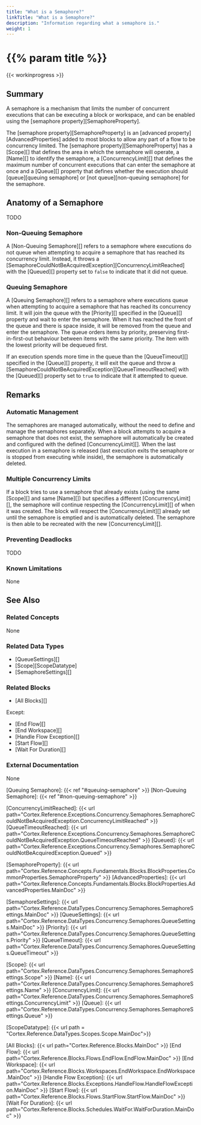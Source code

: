 ```yaml
---
title: "What is a Semaphore?"
linkTitle: "What is a Semaphore?"
description: "Information regarding what a semaphore is."
weight: 1
---
```


# {{% param title %}}

{{< workinprogress >}}

## Summary

A semaphore is a mechanism that limits the number of concurrent executions that can be executing a block or workspace, and can be enabled using the [semaphore property][SemaphoreProperty].

The [semaphore property][SemaphoreProperty] is an [advanced property][AdvancedProperties] added to most blocks to allow any part of a flow to be concurrency limited. The [semaphore property][SemaphoreProperty] has a [Scope][] that defines the area in which the semaphore will operate, a [Name][] to identify the semaphore, a [ConcurrencyLimit][] that defines the maximum number of concurrent executions that can enter the semaphore at once and a [Queue][] property that defines whether the execution should [queue][queuing semaphore] or [not queue][non-queuing semaphore] for the semaphore.

## Anatomy of a Semaphore

TODO

### Non-Queuing Semaphore

A [Non-Queuing Semaphore][] refers to a semaphore where executions do not queue when attempting to acquire a semaphore that has reached its concurrency limit. Instead, it throws a [SemaphoreCouldNotBeAcquiredException][ConcurrencyLimitReached] with the [Queued][] property set to `false` to indicate that it did not queue.

### Queuing Semaphore

A [Queuing Semaphore][] refers to a semaphore where executions queue when attempting to acquire a semaphore that has reached its concurrency limit. It will join the queue with the [Priority][] specified in the [Queue][] property and wait to enter the semaphore. When it has reached the front of the queue and there is space inside, it will be removed from the queue and enter the semaphore. The queue orders items by priority, preserving first-in-first-out behaviour between items with the same priority. The item with the lowest priority will be dequeued first.

If an execution spends more time in the queue than the [QueueTimeout][] specified in the [Queue][] property, it will exit the queue and throw a [SemaphoreCouldNotBeAcquiredException][QueueTimeoutReached] with the [Queued][] property set to `true` to indicate that it attempted to queue.

## Remarks

### Automatic Management

The semaphores are managed automatically, without the need to define and manage the semaphores separately. When a block attempts to acquire a semaphore that does not exist, the semaphore will automatically be created and configured with the defined [ConcurrencyLimit][]. When the last execution in a semaphore is released (last execution exits the semaphore or is stopped from executing while inside), the semaphore is automatically deleted.

### Multiple Concurrency Limits

If a block tries to use a semaphore that already exists (using the same [Scope][] and same [Name][]) but specifies a different [ConcurrencyLimit][], the semaphore will continue respecting the [ConcurrencyLimit][] of when it was created. The block will respect the [ConcurrencyLimit][] already set until the semaphore is emptied and is automatically deleted. The semaphore is then able to be recreated with the new [ConcurrencyLimit][].

### Preventing Deadlocks

TODO

### Known Limitations

None

## See Also

### Related Concepts

None

### Related Data Types

- [QueueSettings][]
- [Scope][ScopeDatatype]
- [SemaphoreSettings][]

### Related Blocks

- [All Blocks][]

Except:

- [End Flow][]
- [End Workspace][]
- [Handle Flow Exception][]
- [Start Flow][]
- [Wait For Duration][]

### External Documentation

None

[Queuing Semaphore]: {{< ref "#queuing-semaphore" >}}
[Non-Queuing Semaphore]: {{< ref "#non-queuing-semaphore" >}}

[ConcurrencyLimitReached]: {{< url path="Cortex.Reference.Exceptions.Concurrency.Semaphores.SemaphoreCouldNotBeAcquiredException.ConcurrencyLimitReached" >}}
[QueueTimeoutReached]: {{< url path="Cortex.Reference.Exceptions.Concurrency.Semaphores.SemaphoreCouldNotBeAcquiredException.QueueTimeoutReached" >}}
[Queued]: {{< url path="Cortex.Reference.Exceptions.Concurrency.Semaphores.SemaphoreCouldNotBeAcquiredException.Queued" >}}

[SemaphoreProperty]: {{< url path="Cortex.Reference.Concepts.Fundamentals.Blocks.BlockProperties.CommonProperties.SemaphoreProperty" >}}
[AdvancedProperties]: {{< url path="Cortex.Reference.Concepts.Fundamentals.Blocks.BlockProperties.AdvancedProperties.MainDoc" >}}

[SemaphoreSettings]: {{< url path="Cortex.Reference.DataTypes.Concurrency.Semaphores.SemaphoreSettings.MainDoc" >}}
[QueueSettings]: {{< url path="Cortex.Reference.DataTypes.Concurrency.Semaphores.QueueSettings.MainDoc" >}}
[Priority]: {{< url path="Cortex.Reference.DataTypes.Concurrency.Semaphores.QueueSettings.Priority" >}}
[QueueTimeout]: {{< url path="Cortex.Reference.DataTypes.Concurrency.Semaphores.QueueSettings.QueueTimeout" >}}

[Scope]: {{< url path="Cortex.Reference.DataTypes.Concurrency.Semaphores.SemaphoreSettings.Scope" >}}
[Name]: {{< url path="Cortex.Reference.DataTypes.Concurrency.Semaphores.SemaphoreSettings.Name" >}}
[ConcurrencyLimit]: {{< url path="Cortex.Reference.DataTypes.Concurrency.Semaphores.SemaphoreSettings.ConcurrencyLimit" >}}
[Queue]: {{< url path="Cortex.Reference.DataTypes.Concurrency.Semaphores.SemaphoreSettings.Queue" >}}

[ScopeDatatype]: {{< url path = "Cortex.Reference.DataTypes.Scopes.Scope.MainDoc">}}

[All Blocks]: {{< url path="Cortex.Reference.Blocks.MainDoc" >}}
[End Flow]: {{< url path="Cortex.Reference.Blocks.Flows.EndFlow.EndFlow.MainDoc" >}}
[End Workspace]: {{< url path="Cortex.Reference.Blocks.Workspaces.EndWorkspace.EndWorkspace.MainDoc" >}}
[Handle Flow Exception]: {{< url path="Cortex.Reference.Blocks.Exceptions.HandleFlow.HandleFlowException.MainDoc" >}}
[Start Flow]: {{< url path="Cortex.Reference.Blocks.Flows.StartFlow.StartFlow.MainDoc" >}}
[Wait For Duration]: {{< url path="Cortex.Reference.Blocks.Schedules.WaitFor.WaitForDuration.MainDoc" >}}
